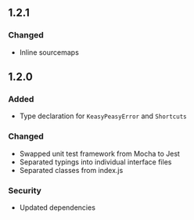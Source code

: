 ## 1.2.1
### Changed
* Inline sourcemaps

## 1.2.0
### Added
* Type declaration for `KeasyPeasyError` and `Shortcuts` 
### Changed
* Swapped unit test framework from Mocha to Jest
* Separated typings into individual interface files
* Separated classes from index.js
### Security
* Updated dependencies